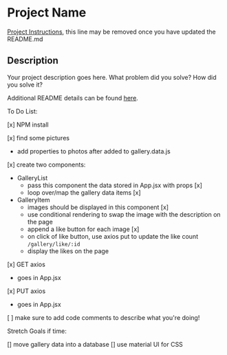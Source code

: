 # Project Name

[Project Instructions](./INSTRUCTIONS.md), this line may be removed once you have updated the README.md

## Description

Your project description goes here. What problem did you solve? How did you solve it?

Additional README details can be found [here](https://github.com/PrimeAcademy/readme-template/blob/master/README.md).

To Do List:

[x] NPM install

[x] find some pictures
- add properties to photos after added to gallery.data.js

[x] create two components:
- GalleryList
    - pass this component the data stored in App.jsx with props [x]
    - loop over/map the gallery data items [x]
- GalleryItem
    - images should be displayed in this component [x]
    - use conditional rendering to swap the image with the description on the page
    - append a like button for each image [x]
    - on click of like button, use axios put to update the like count `/gallery/like/:id` 
    - display the likes on the page

[x] GET axios
- goes in App.jsx


[x] PUT axios
- goes in App.jsx



[ ] make sure to add code comments to describe what you're doing!

Stretch Goals if time:

[] move gallery data into a database
[] use material UI for CSS 
